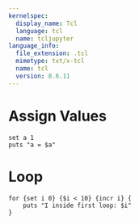 ```yaml
---
kernelspec:
  display_name: Tcl
  language: tcl
  name: tcljupyter
language_info:
  file_extension: .tcl
  mimetype: txt/x-tcl
  name: tcl
  version: 8.6.11
---
```


# Assign Values

```{code-cell}
set a 1
puts "a = $a"
```

# Loop

```{code-cell}
for {set i 0} {$i < 10} {incr i} {
    puts "I inside first loop: $i"
}
```

```{code-cell}

```
